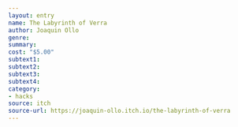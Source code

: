 ```yaml
---
layout: entry 
name: The Labyrinth of Verra
author: Joaquin Ollo
genre: 
summary: 
cost: "$5.00"
subtext1: 
subtext2: 
subtext3: 
subtext4: 
category:
- hacks
source: itch
source-url: https://joaquin-ollo.itch.io/the-labyrinth-of-verra
---
```

